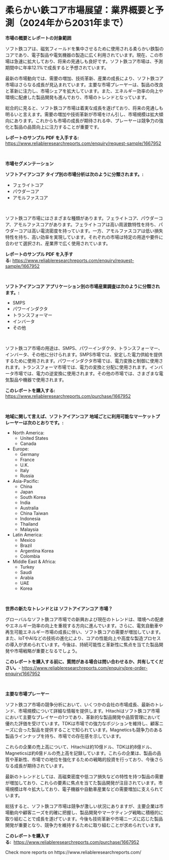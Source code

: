 <p><h1>柔らかい鉄コア市場展望：業界概要と予測（2024年から2031年まで）</h1></p><p><strong>市場の概要とレポートの対象範囲</strong></p>
<p><p>ソフト鉄コアは、磁気フィールドを集中させるために使用される柔らかい鉄製のコアであり、電子製品や電気機器の製造に広く利用されています。現在、この市場は急速に拡大しており、将来の見通しも良好です。ソフト鉄コア市場は、予測期間中に年率12.1%で成長すると予想されています。</p><p>最新の市場動向では、需要の増加、技術革新、産業の成長により、ソフト鉄コア市場はさらなる成長が見込まれています。主要な市場プレーヤーは、製品の改良と革新に注力し、市場シェアを拡大しています。また、エネルギー効率の向上や環境に配慮した製品開発も進んでおり、市場のトレンドとなっています。</p><p>総合的に見ると、ソフト鉄コア市場は着実な成長を遂げており、将来の見通しも明るいと言えます。需要の増加や技術革新が市場をけん引し、市場規模は拡大傾向にあります。これからも市場の成長が期待される中、プレーヤーは競争力の強化と製品の品質向上に注力することが重要です。</p></p>
<p><strong>レポートのサンプル PDF を入手する:</strong> <a href="https://www.reliableresearchreports.com/enquiry/request-sample/1667952">https://www.reliableresearchreports.com/enquiry/request-sample/1667952</a></p>
<p>&nbsp;</p>
<p><strong>市場セグメンテーション</strong></p>
<p><strong>ソフトアイアンコア タイプ別の市場分析は次のように分類されます。:</strong></p>
<p><ul><li>フェライトコア</li><li>パウダーコア</li><li>アモルファスコア</li></ul></p>
<p>&nbsp;</p>
<p><p>ソフト鉄コア市場にはさまざまな種類があります。フェライトコア、パウダーコア、アモルファスコアがあります。フェライトコアは高い周波数特性を持ち、パウダーコアは高い電流密度を持っています。一方、アモルファスコアは低い損失特性を持ち、高い効率を実現しています。それぞれの市場は特定の用途や要件に合わせて選択され、産業界で広く使用されています。</p></p>
<p><strong>レポートのサンプル PDF を入手する:</strong>&nbsp;<a href="https://www.reliableresearchreports.com/enquiry/request-sample/1667952">https://www.reliableresearchreports.com/enquiry/request-sample/1667952</a></p>
<p>&nbsp;</p>
<p><strong> ソフトアイアンコア アプリケーション別の市場産業調査は次のように分類されます。:</strong></p>
<p><ul><li>SMPS</li><li>パワーインダクタ</li><li>トランスフォーマー</li><li>インバータ</li><li>その他</li></ul></p>
<p>&nbsp;</p>
<p><p>ソフト鉄コア市場の用途は、SMPS、パワーインダクタ、トランスフォーマー、インバータ、その他に分けられます。SMPS市場では、安定した電力供給を提供するために使用されます。パワーインダクタ市場では、電力変換と制御に使用されます。トランスフォーマ市場では、電力の変換と分配に使用されます。インバータ市場では、電力の逆変換に使用されます。その他の市場では、さまざまな電気製品や機器で使用されます。</p></p>
<p><strong>このレポートを購入する:</strong>&nbsp; <a href="https://www.reliableresearchreports.com/purchase/1667952">https://www.reliableresearchreports.com/purchase/1667952</a></p>
<p>&nbsp;</p>
<p><strong>地域に関して言えば、ソフトアイアンコア 地域ごとに利用可能なマーケットプレーヤーは次のとおりです。:</strong></p>
<p><ul>
    <li>
        North America:
        <ul>
            <li>United States</li>
            <li>Canada</li>
        </ul>
    </li>
    <li>
        Europe:
        <ul>
            <li>Germany</li>
            <li>France</li>
            <li>U.K.</li>
            <li>Italy</li>
            <li>Russia</li>
        </ul>
    </li>
    <li>
        Asia-Pacific:
        <ul>
            <li>China</li>
            <li>Japan</li>
            <li>South Korea</li>
            <li>India</li>
            <li>Australia</li>
            <li>China Taiwan</li>
            <li>Indonesia</li>
            <li>Thailand</li>
            <li>Malaysia</li>
        </ul>
    </li>
    <li>
        Latin America:
        <ul>
            <li>Mexico</li>
            <li>Brazil</li>
            <li>Argentina Korea</li>
            <li>Colombia</li>
        </ul>
    </li>
    <li>
        Middle East & Africa:
        <ul>
            <li>Turkey</li>
            <li>Saudi</li>
            <li>Arabia</li>
            <li>UAE</li>
            <li>Korea</li>
        </ul>
    </li>
    </ul></p>
<p>&nbsp;</p>
<p><strong>世界の新たなトレンドとは ソフトアイアンコア 市場？</strong></p>
<p><p>グローバルなソフト鉄コア市場での新興および現在のトレンドは、環境への配慮やエネルギー効率の向上を重視する方向に進んでいます。さらに、電気自動車や再生可能エネルギー市場の成長に伴い、ソフト鉄コアの需要が増加しています。また、IoTやAIなどの技術の進化により、コアの性能向上や高度な製造プロセスの導入が求められています。今後は、持続可能性と革新性に焦点を当てた製品開発や市場戦略が重要となるでしょう。</p></p>
<p><strong>このレポートを購入する前に、質問がある場合は問い合わせるか、共有してください。</strong>- <a href="https://www.reliableresearchreports.com/enquiry/pre-order-enquiry/1667952">https://www.reliableresearchreports.com/enquiry/pre-order-enquiry/1667952</a></p>
<p>&nbsp;</p>
<p><strong>主要な市場プレーヤー</strong></p>
<p><p>ソフト鉄コア市場の競争分析において、いくつかの会社の市場成長、最新のトレンド、市場規模について詳細な情報を提供します。Hitachiはソフト鉄コア市場において主要なプレイヤーの1つであり、革新的な製品開発や品質管理において優れた評価を受けています。TDKは市場での強力なポジションを維持し、顧客ニーズに合った製品を提供することで知られています。Magneticsも競争力のある製品ラインナップを持ち、市場での存在感を示しています。</p><p>これらの企業の売上高について、Hitachiは約10億ドル、TDKは約8億ドル、Magneticsは約6億ドルの売上高を記録しています。これらの企業は、製品の品質や革新性、市場での地位を強化するための戦略的投資を行っており、今後さらなる成長が期待されています。</p><p>最新のトレンドとしては、高磁束密度や低コア損失などの特性を持つ製品の需要が増加しており、これらの要素に焦点を当てた製品開発が注目されています。市場規模は年々拡大しており、電子機器や自動車産業などの需要増加に支えられています。</p><p>総括すると、ソフト鉄コア市場は競争が激しい状況にありますが、主要企業は市場動向や顧客ニーズを的確に把握し、製品開発やマーケティング戦略に積極的に取り組むことで成長を遂げています。今後も技術革新や市場ニーズに応じた製品開発が重要となり、競争力を維持するために取り組むことが求められています。</p></p>
<p><strong>このレポートを購入する:</strong>&nbsp;&nbsp;<a href="https://www.reliableresearchreports.com/purchase/1667952">https://www.reliableresearchreports.com/purchase/1667952</a></p>
<p>Check more reports on https://www.reliableresearchreports.com/</p>